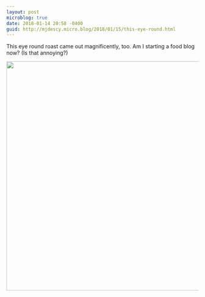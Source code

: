 ```yaml
---
layout: post
microblog: true
date: 2018-01-14 20:58 -0400
guid: http://mjdescy.micro.blog/2018/01/15/this-eye-round.html
---
```

This eye round roast came out magnificently, too. Am I starting a food blog now? (Is that annoying?)

<img src="http://mjdescy.micro.blog/uploads/2018/d406d39a03.jpg" width="600" height="600" />
